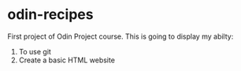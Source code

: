 # odin-recipes
First project of Odin Project course. This is going to display my abilty: 
1. To use git 
2. Create a basic HTML website